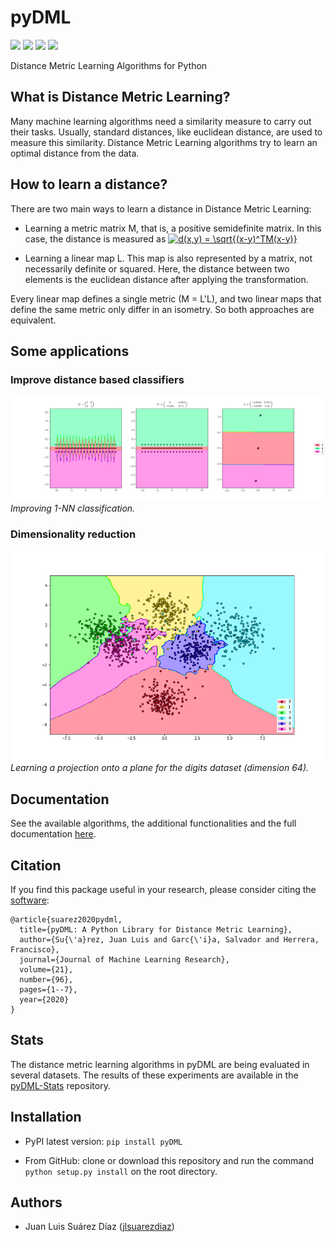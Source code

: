 # pyDML

[![](https://travis-ci.org/jlsuarezdiaz/pyDML.svg?branch=master)](https://travis-ci.org/jlsuarezdiaz/pyDML)
[![](https://img.shields.io/badge/language-Python-green.svg)](https://www.python.org/)
[![](https://img.shields.io/badge/license-GPL-orange.svg)](https://www.gnu.org/licenses/gpl.html)
[![](https://badge.fury.io/py/pyDML.svg)](http://badge.fury.io/py/pyDML)

Distance Metric Learning Algorithms for Python

## What is Distance Metric Learning?

Many machine learning algorithms need a similarity measure to carry out their tasks. Usually, standard distances, like euclidean distance, are used to measure this similarity. Distance Metric Learning algorithms try to learn an optimal distance from the data.

## How to learn a distance?

There are two main ways to learn a distance in Distance Metric Learning:

- Learning a metric matrix M, that is, a positive semidefinite matrix. In this case, the distance is measured as
<a href="https://www.codecogs.com/eqnedit.php?latex=d(x,y)&space;=&space;\sqrt{(x-y)^TM(x-y)}" target="_blank"><img src="https://latex.codecogs.com/gif.latex?d(x,y)&space;=&space;\sqrt{(x-y)^TM(x-y)}" title="d(x,y) = \sqrt{(x-y)^TM(x-y)}" /></a>

- Learning a linear map L. This map is also represented by a matrix, not necessarily definite or squared. Here, the distance between two elements is the euclidean distance after applying the transformation.

Every linear map defines a single metric (M = L'L), and two linear maps that define the same metric only differ in an isometry. So both approaches are equivalent.

## Some applications

### Improve distance based classifiers

![](./plots/ex_learning_nca.png)
*Improving 1-NN classification.*

### Dimensionality reduction

![](./plots/ex_red_dim.png)
*Learning a projection onto a plane for the digits dataset (dimension 64).*

## Documentation

See the available algorithms, the additional functionalities and the full documentation [here](https://pydml.readthedocs.io/en/latest/).

## Citation

If you find this package useful in your research, please consider citing the [software](http://www.jmlr.org/papers/volume21/19-864/19-864.pdf):

    @article{suarez2020pydml,
      title={pyDML: A Python Library for Distance Metric Learning},
      author={Su{\'a}rez, Juan Luis and Garc{\'i}a, Salvador and Herrera, Francisco},
      journal={Journal of Machine Learning Research},
      volume={21},
      number={96},
      pages={1--7},
      year={2020}
    }

## Stats

The distance metric learning algorithms in pyDML are being evaluated in several datasets. The results of these experiments are available in the [pyDML-Stats](https://github.com/jlsuarezdiaz/pyDML-Stats) repository.

## Installation

- PyPI latest version: `pip install pyDML`

- From GitHub: clone or download this repository and run the command `python setup.py install` on the root directory.



## Authors

- Juan Luis Suárez Díaz ([jlsuarezdiaz](https://github.com/jlsuarezdiaz))
